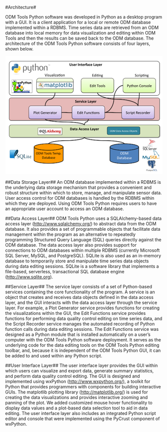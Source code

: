 #Architecture#

ODM Tools Python software was developed in Python as a desktop program with a GUI. It is a client application for a local or remote ODM database implemented within a RDBMS. Time series data are retrieved from an ODM database into local memory for data visualization and editing within ODM Tools and then the results can be saved back to the ODM database. The architecture of the ODM Tools Python software consists of four layers, shown below. 

![Architecture](images/Architecture.png)

##Data Storage Layer##
 An ODM database implemented within a RDBMS is the underlying data storage mechanism that provides a convenient and robust structure within which to store, manage, and manipulate sensor data. User access control for ODM databases is handled by the RDBMS within which they are deployed. Using ODM Tools Python requires users to have an appropriate user account to access an ODM database.

##Data Access Layer##
ODM Tools Python uses a SQLAlchemy-based data access layer (http://www.sqlalchemy.org/) to abstract data from the ODM database. It also provides a set of programmable objects that facilitate data management within the program as an alternative to repeatedly programming Structured Query Language (SQL) queries directly against the ODM database. The data access layer also provides support for connections to ODM databases within multiple RDBMS (currently Microsoft SQL Server, MySQL, and PostgreSQL). SQLite is also used as an in-memory database to temporarily store and manipulate time series data objects during data editing sessions. SQLite is a software library that implements a file-based, serverless, transactional SQL database engine (http://www.sqlite.org). 

##Service Layer##
The service layer consists of a set of Python-based services containing the core functionality of the program. A service is an object that creates and receives data objects defined in the data access layer, and the GUI interacts with the data access layer through the service layer. For example, a Plot Generator service provides functions for creating the visualizations within the GUI, the Edit Functions service provides functions for performing data quality control editing on time series data, and the Script Recorder service manages the automated recording of Python function calls during data editing sessions. The Edit Functions service was designed as a Python module that is installed automatically on a user’s computer with the ODM Tools Python software deployment. It serves as the underlying code for the data editing tools on the ODM Tools Python editing toolbar, and, because it is independent of the ODM Tools Python GUI, it can be added to and used within any Python script.

##User Interface Layer##
The user interface layer provides the GUI within which users can visualize and export data, generate summary statistics, and perform data quality control editing. The GUI is designed and implemented using wxPython (http://www.wxpython.org/), a toolkit for Python that provides programmers with components for building interactive GUIs. The matplotlib plotting library (http://matplotlib.org/) is used for creating the data visualizations and provides interactive zooming and panning of the plot. We added customized mouse hover functionality to display data values and a plot-based data selection tool to aid in data editing. The user interface layer also includes an integrated Python script editor and console that were implemented using the PyCrust component of wxPython. 